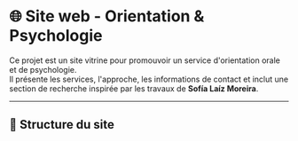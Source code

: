 # 🌐 Site web - Orientation & Psychologie

Ce projet est un site vitrine pour promouvoir un service d'orientation orale et de psychologie.  
Il présente les services, l'approche, les informations de contact et inclut une section de recherche inspirée par les travaux de **Sofía Laíz Moreira**.

---

## 📂 Structure du site

